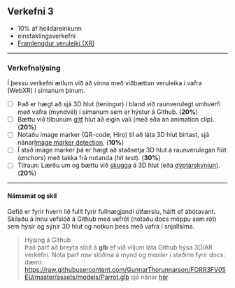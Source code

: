 ## Verkefni 3 
- 10% af heildareinkunn
- einstaklingsverkefni 
- [Framlengdur veruleiki (XR)](https://github.com/GunnarThorunnarson/FORR3FV05EU/wiki/Framlengdur-veruleiki-(XR))
  
---

### Verkefnalýsing

Í þessu verkefni ætlum við að vinna með viðbættan veruleika i vafra (WebXR) í símanum þínum. 

- [ ] Það er hægt að sjá 3D hlut (teningur) í bland við raunverulegt umhverfi með vafra (myndvél) í símanum sem er hýstur á Github. (**20%**)
- [ ] Bættu við tilbúnum [gltf](https://www.threekit.com/blog/gltf-everything-you-need-to-know) hlut að eigin vali (með eða án animation clip). (**20%**)
- [ ] Notaðu image marker (QR-code, Hiro) til að láta 3D hlut birtast, sjá nánar[Image marker detection](https://www.queppelin.com/webar-with-image-marker-detection/). (**10%**)
- [ ] Í stað image marker þá er hægt að staðsetja 3D hlut á raunverulegan flöt (_anchors_) með takka frá notanda (_hit test_). (**30%**)
- [ ] Tilraun: Lærðu um og bættu við [skugga](https://medium.com/samsung-internet-dev/integrating-augmented-reality-objects-into-the-real-world-with-light-and-shadows-12123e7b1151) á 3D hlut (eða [dýptarskynjun](https://developers.google.com/ar/develop/depth)). (**20%**)

---

#### Námsmat og skil
Gefið er fyrir hvern lið fullt fyrir fullnægjandi útfærslu, hálft ef ábótavant.<br>
Skilaðu á Innu vefslóð á Github með vefrót (notaðu docs möppu sem rót) sem hýsir og sýnir 3D hlut og notkun þess með vafra í snjallsíma.

> Hýsing á Github <br>
Það þarf að breyta slóð á **glb** ef við viljum láta Github hýsa 3D/AR verkefni. Nota þarf _raw_ slóðina á mynd og _master_ í staðinn fyrir _docs_: dæmi: https://raw.githubusercontent.com/GunnarThorunnarson/FORR3FV05EU/master/assets/models/Parrot.glb sjá nánar [hér](https://github.com/GunnarThorunnarson/FORR3FV05EU/blob/master/docs/src/World/components/birds/birds.js)
